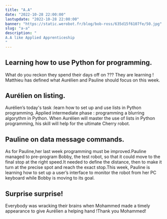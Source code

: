 ```yaml
---
title: "A.A"
date: "2022-10-28 22:00:00"
lastupdate: "2022-10-28 22:00:00"
banner: "https://static.werobot.fr/blog/bob-ross/635d15f6107fe/50.jpg"
slug: "a-a"
description: " 
A.A like Applied Apprenticeship 
"
---
```

## Learning how to use Python for programming.

What do you reckon they spend their days off on ??? They are learning !
Matthieu has defined what Aurélien and Pauline should focus on this week.

## Aurélien on listing.


Aurélien’s today's task :learn how to set up and use lists in Python programming. Applied intermediate phase : programming a  blurring algorythm in Python. When Aurélien will master the use of lists in Python programming, his skill will help for the ultimate Cherry robot.

## Pauline on data message commands.

As for Pauline,her last week programming must be improved.Pauline managed to pre-program Bobby, the test robot, so that it could move to the final stop at the right speed.It needed to define the  distance, then to make it turn at the precise spot and reach the exact stop.This week, Pauline is learning how to set up a user’s interface to monitor the robot from her PC keyboard while Bobby is moving to its goal.

## Surprise surprise!

Everybody was wracking their brains when Mohammed made a timely appearance to give Aurélien a helping hand !Thank you Mohammed! 

    